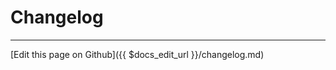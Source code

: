 # Changelog

-------------------------------
[Edit this page on Github]({{ $docs_edit_url }}/changelog.md)

